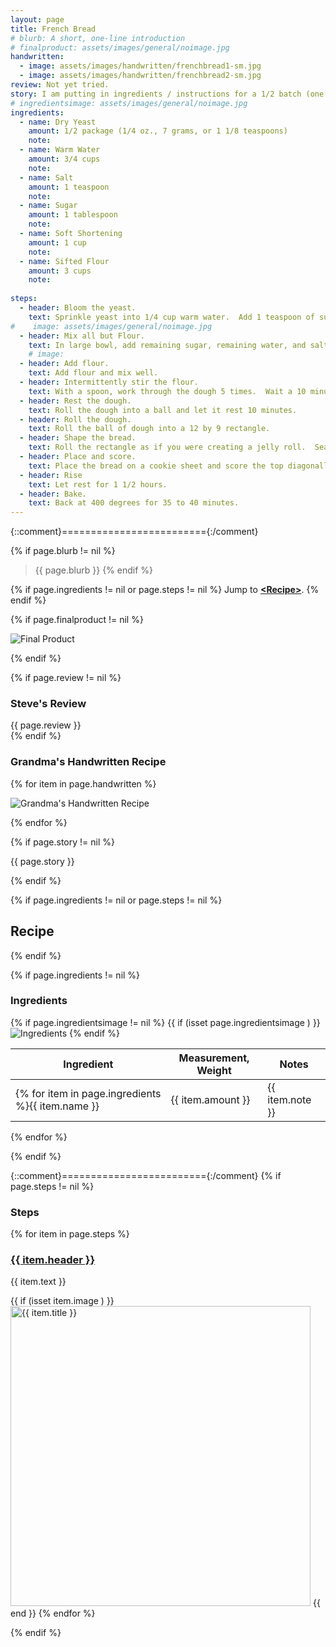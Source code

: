 ```yaml
---
layout: page
title: French Bread
# blurb: A short, one-line introduction
# finalproduct: assets/images/general/noimage.jpg
handwritten: 
  - image: assets/images/handwritten/frenchbread1-sm.jpg
  - image: assets/images/handwritten/frenchbread2-sm.jpg
review: Not yet tried.  
story: I am putting in ingredients / instructions for a 1/2 batch (one loaf) 
# ingredientsimage: assets/images/general/noimage.jpg
ingredients:
  - name: Dry Yeast
    amount: 1/2 package (1/4 oz., 7 grams, or 1 1/8 teaspoons)
    note: 
  - name: Warm Water 
    amount: 3/4 cups
    note: 
  - name: Salt
    amount: 1 teaspoon
    note: 
  - name: Sugar
    amount: 1 tablespoon
    note: 
  - name: Soft Shortening
    amount: 1 cup
    note: 
  - name: Sifted Flour
    amount: 3 cups
    note: 
    
steps:
  - header: Bloom the yeast.
    text: Sprinkle yeast into 1/4 cup warm water.  Add 1 teaspoon of sugar.  Stir.
#    image: assets/images/general/noimage.jpg
  - header: Mix all but Flour.
    text: In large bowl, add remaining sugar, remaining water, and salt.  Add shortening and yeast mixture and mix well.
    # image: 
  - header: Add flour. 
    text: Add flour and mix well.
  - header: Intermittently stir the flour.
    text: With a spoon, work through the dough 5 times.  Wait a 10 minute interval between each time you work the dough.  <br /><br />The Internet says this process allows the flour to absorb water and allows starches to become sugars. 
  - header: Rest the dough.
    text: Roll the dough into a ball and let it rest 10 minutes.
  - header: Roll the dough.
    text: Roll the ball of dough into a 12 by 9 rectangle.
  - header: Shape the bread.
    text: Roll the rectangle as if you were creating a jelly roll.  Seal the edges.  <br /><br />The Internet says sealing edges entails moistening the edge, pinching and pressing, folding in the piched edge, and resting the dough for a few minutes.
  - header: Place and score.
    text: Place the bread on a cookie sheet and score the top diagonally 6 times.
  - header: Rise
    text: Let rest for 1 1/2 hours.
  - header: Bake.
    text: Back at 400 degrees for 35 to 40 minutes.
---
```


{::comment}========================={:/comment}

{% if page.blurb != nil %}
> {{ page.blurb }}
{% endif %}

{% if page.ingredients != nil or page.steps != nil %}
Jump to **[\<Recipe\>](#recipe)**.
{% endif %}

<!--- ~~~~~~~~~~~~~~~~~~~~~~~~~~~~~~~~~~~~ --->

<!--- 
page.finalproduct is {% if page.finalproduct == blank %}blank{% else %}"{{ page.finalproduct }}"{% endif %}

page.finalproduct is {% if page.finalproduct == "" %}empty string{% else %}"{{ page.finalproduct }}"{% endif %}

page.finalproduct is {% if page.finalproduct == nil %}nil{% else %}"{{ page.finalproduct }}"{% endif %}
--->

<!--- {{ if (isset page.finalproduct ) }}  --->
{% if page.finalproduct != nil %}

<img alt="Final Product" src="https://illinifanboy.github.io/{{ page.finalproduct }}">

{% endif %}

<!--- ~~~~~~~~~~~~~~~~~~~~~~~~~~~~~~~~~~~~ --->

{% if page.review != nil %}
### Steve's Review  
{{ page.review }}    
{% endif %}

<!--- ~~~~~~~~~~~~~~~~~~~~~~~~~~~~~~~~~~~~ --->

### Grandma's Handwritten Recipe

{% for item in page.handwritten %}

<img alt="Grandma's Handwritten Recipe" src="https://illinifanboy.github.io/{{ item.image }}">

{% endfor %}

{% if page.story != nil %}

{{ page.story }}

{% endif %}

<!--- ~~~~~~~~~~~~~~~~~~~~~~~~~~~~~~~~~~~~ --->

{% if page.ingredients != nil or page.steps != nil %}
## Recipe
{% endif %}

{% if page.ingredients != nil %}
### Ingredients

{% if page.ingredientsimage != nil %}
{{ if (isset page.ingredientsimage ) }}
<img alt="Ingredients" src="https://illinifanboy.github.io/{{ page.ingredientsimage }}">
{% endif %}

Ingredient | Measurement, Weight | Notes
---|---|----
{% for item in page.ingredients %}{{ item.name }} | {{ item.amount }} | {{ item.note }}
{% endfor %}

{% endif %}

{::comment}========================={:/comment}
{% if page.steps != nil %}
### Steps

{% for item in page.steps %}

### <ins>{{ item.header }}</ins> 

{{ item.text }}

{{ if (isset item.image ) }}
<img width="480" alt="{{ item.title }}" src="https://illinifanboy.github.io/{{ item.image }}">
{{ end }}
{% endfor %}

{% endif %}

